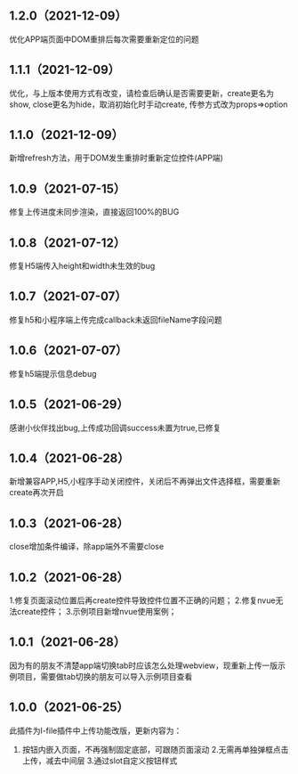 ## 1.2.0（2021-12-09）
优化APP端页面中DOM重排后每次需要重新定位的问题
## 1.1.1（2021-12-09）
优化，与上版本使用方式有改变，请检查后确认是否需要更新，create更名为show,  close更名为hide，取消初始化时手动create, 传参方式改为props=>option
## 1.1.0（2021-12-09）
新增refresh方法，用于DOM发生重排时重新定位控件(APP端)
## 1.0.9（2021-07-15）
修复上传进度未同步渲染，直接返回100%的BUG
## 1.0.8（2021-07-12）
修复H5端传入height和width未生效的bug
## 1.0.7（2021-07-07）
修复h5和小程序端上传完成callback未返回fileName字段问题
## 1.0.6（2021-07-07）
修复h5端提示信息debug
## 1.0.5（2021-06-29）
感谢小伙伴找出bug,上传成功回调success未置为true,已修复
## 1.0.4（2021-06-28）
新增兼容APP,H5,小程序手动关闭控件，关闭后不再弹出文件选择框，需要重新create再次开启
## 1.0.3（2021-06-28）
close增加条件编译，除app端外不需要close
## 1.0.2（2021-06-28）
1.修复页面滚动位置后再create控件导致控件位置不正确的问题；
2.修复nvue无法create控件；
3.示例项目新增nvue使用案例；
## 1.0.1（2021-06-28）
因为有的朋友不清楚app端切换tab时应该怎么处理webview，现重新上传一版示例项目，需要做tab切换的朋友可以导入示例项目查看
## 1.0.0（2021-06-25）
此插件为l-file插件中上传功能改版，更新内容为：
1. 按钮内嵌入页面，不再强制固定底部，可跟随页面滚动
2.无需再单独弹框点击上传，减去中间层
3.通过slot自定义按钮样式
